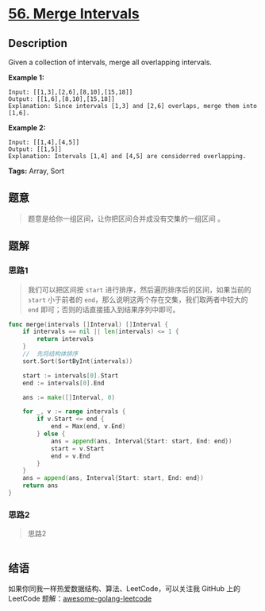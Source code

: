 # [56. Merge Intervals][title]

## Description

Given a collection of intervals, merge all overlapping intervals.

**Example 1:**

```
Input: [[1,3],[2,6],[8,10],[15,18]]
Output: [[1,6],[8,10],[15,18]]
Explanation: Since intervals [1,3] and [2,6] overlaps, merge them into [1,6].
```

**Example 2:**

```
Input: [[1,4],[4,5]]
Output: [[1,5]]
Explanation: Intervals [1,4] and [4,5] are considerred overlapping.
```

**Tags:** Array, Sort

## 题意
>题意是给你一组区间，让你把区间合并成没有交集的一组区间    。

## 题解

### 思路1
> 我们可以把区间按 `start` 进行排序，然后遍历排序后的区间，如果当前的 `start` 小于前者的 `end`，那么说明这两个存在交集，我们取两者中较大的 `end` 即可；否则的话直接插入到结果序列中即可。

```go
func merge(intervals []Interval) []Interval {
	if intervals == nil || len(intervals) <= 1 {
		return intervals
	}
	//	先将结构体排序
	sort.Sort(SortByInt(intervals))

	start := intervals[0].Start
	end := intervals[0].End

	ans := make([]Interval, 0)

	for _, v := range intervals {
		if v.Start <= end {
			end = Max(end, v.End)
		} else {
			ans = append(ans, Interval{Start: start, End: end})
			start = v.Start
			end = v.End
		}
	}
	ans = append(ans, Interval{Start: start, End: end})
	return ans
}
```

### 思路2
> 思路2
```go

```

## 结语

如果你同我一样热爱数据结构、算法、LeetCode，可以关注我 GitHub 上的 LeetCode 题解：[awesome-golang-leetcode][me]

[title]: https://leetcode.com/problems/two-sum/description/
[me]: https://github.com/kylesliu/awesome-golang-algorithm
